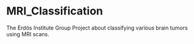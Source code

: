 # MRI_Classification
The Erdös Institute Group Project about classifying various brain tumors using MRI scans.
